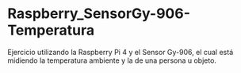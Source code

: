 # Raspberry_SensorGy-906-Temperatura
Ejercicio utilizando la Raspberry Pi 4 y el Sensor Gy-906, el cual está midiendo la temperatura ambiente y la de una persona u objeto.
